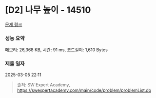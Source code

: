 # [D2] 나무 높이 - 14510 

[문제 링크](https://swexpertacademy.com/main/code/problem/problemDetail.do?contestProbId=AYFofW8qpXYDFAR4) 

### 성능 요약

메모리: 26,368 KB, 시간: 91 ms, 코드길이: 1,610 Bytes

### 제출 일자

2025-03-05 22:11



> 출처: SW Expert Academy, https://swexpertacademy.com/main/code/problem/problemList.do